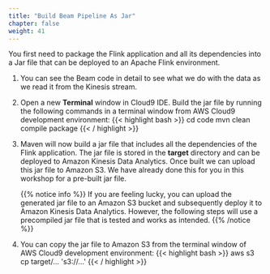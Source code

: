 ```yaml
---
title: "Build Beam Pipeline As Jar"
chapter: false
weight: 41
---
```


You first need to package the Flink application and all its dependencies into a Jar file that can be deployed to an Apache Flink environment.

1. You can see the Beam code in detail to see what we do with the data as we read it from the Kinesis stream.

2. Open a new **Terminal** window in Cloud9 IDE. Build the jar file by running the following commands in a terminal window from AWS Cloud9 development environment:
    {{< highlight bash >}}
cd code
mvn clean compile package
{{< / highlight >}}


3. Maven will now build a jar file that includes all the dependencies of the Flink application. The jar file is stored in the **target** directory and can be deployed to Amazon Kinesis Data Analytics. Once built we can upload this jar file to Amazon S3. We have already done this for you in this workshop for a pre-built jar file.

	{{% notice info %}}
If you are feeling lucky, you can upload the generated jar file to an Amazon S3 bucket and subsequently deploy it to Amazon Kinesis Data Analytics. However, the following steps will use a precompiled jar file that is tested and works as intended.
{{% /notice %}}

4. You can copy the jar file to Amazon S3 from the terminal window of AWS Cloud9 development environment:
    {{< highlight bash >}}
aws s3 cp target/... 's3://...'
{{< / highlight >}}